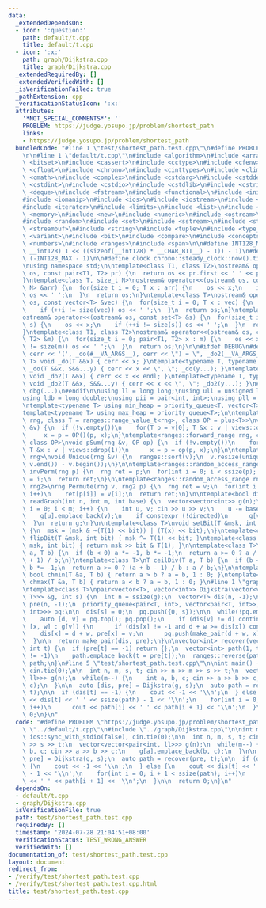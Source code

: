```yaml
---
data:
  _extendedDependsOn:
  - icon: ':question:'
    path: default/t.cpp
    title: default/t.cpp
  - icon: ':x:'
    path: graph/Dijkstra.cpp
    title: graph/Dijkstra.cpp
  _extendedRequiredBy: []
  _extendedVerifiedWith: []
  _isVerificationFailed: true
  _pathExtension: cpp
  _verificationStatusIcon: ':x:'
  attributes:
    '*NOT_SPECIAL_COMMENTS*': ''
    PROBLEM: https://judge.yosupo.jp/problem/shortest_path
    links:
    - https://judge.yosupo.jp/problem/shortest_path
  bundledCode: "#line 1 \"test/shortest_path.test.cpp\"\n#define PROBLEM \"https://judge.yosupo.jp/problem/shortest_path\"\
    \n\n#line 1 \"default/t.cpp\"\n#include <algorithm>\n#include <array>\n#include\
    \ <bitset>\n#include <cassert>\n#include <cctype>\n#include <cfenv>\n#include\
    \ <cfloat>\n#include <chrono>\n#include <cinttypes>\n#include <climits>\n#include\
    \ <cmath>\n#include <complex>\n#include <cstdarg>\n#include <cstddef>\n#include\
    \ <cstdint>\n#include <cstdio>\n#include <cstdlib>\n#include <cstring>\n#include\
    \ <deque>\n#include <fstream>\n#include <functional>\n#include <initializer_list>\n\
    #include <iomanip>\n#include <ios>\n#include <iostream>\n#include <istream>\n\
    #include <iterator>\n#include <limits>\n#include <list>\n#include <map>\n#include\
    \ <memory>\n#include <new>\n#include <numeric>\n#include <ostream>\n#include <queue>\n\
    #include <random>\n#include <set>\n#include <sstream>\n#include <stack>\n#include\
    \ <streambuf>\n#include <string>\n#include <tuple>\n#include <type_traits>\n#include\
    \ <variant>\n#include <bit>\n#include <compare>\n#include <concepts>\n#include\
    \ <numbers>\n#include <ranges>\n#include <span>\n\n#define INT128_MAX (__int128)(((unsigned\
    \ __int128) 1 << ((sizeof(__int128) * __CHAR_BIT__) - 1)) - 1)\n#define INT128_MIN\
    \ (-INT128_MAX - 1)\n\n#define clock chrono::steady_clock::now().time_since_epoch().count()\n\
    \nusing namespace std;\n\ntemplate<class T1, class T2>\nostream& operator<<(ostream&\
    \ os, const pair<T1, T2> pr) {\n  return os << pr.first << ' ' << pr.second;\n\
    }\ntemplate<class T, size_t N>\nostream& operator<<(ostream& os, const array<T,\
    \ N> &arr) {\n  for(size_t i = 0; T x : arr) {\n    os << x;\n    if (++i != N)\
    \ os << ' ';\n  }\n  return os;\n}\ntemplate<class T>\nostream& operator<<(ostream&\
    \ os, const vector<T> &vec) {\n  for(size_t i = 0; T x : vec) {\n    os << x;\n\
    \    if (++i != size(vec)) os << ' ';\n  }\n  return os;\n}\ntemplate<class T>\n\
    ostream& operator<<(ostream& os, const set<T> &s) {\n  for(size_t i = 0; T x :\
    \ s) {\n    os << x;\n    if (++i != size(s)) os << ' ';\n  }\n  return os;\n\
    }\ntemplate<class T1, class T2>\nostream& operator<<(ostream& os, const map<T1,\
    \ T2> &m) {\n  for(size_t i = 0; pair<T1, T2> x : m) {\n    os << x;\n    if (++i\
    \ != size(m)) os << ' ';\n  }\n  return os;\n}\n\n#ifdef DEBUG\n#define dbg(...)\
    \ cerr << '(', _do(#__VA_ARGS__), cerr << \") = \", _do2(__VA_ARGS__)\ntemplate<typename\
    \ T> void _do(T &&x) { cerr << x; }\ntemplate<typename T, typename ...S> void\
    \ _do(T &&x, S&&...y) { cerr << x << \", \"; _do(y...); }\ntemplate<typename T>\
    \ void _do2(T &&x) { cerr << x << endl; }\ntemplate<typename T, typename ...S>\
    \ void _do2(T &&x, S&&...y) { cerr << x << \", \"; _do2(y...); }\n#else\n#define\
    \ dbg(...)\n#endif\n\nusing ll = long long;\nusing ull = unsigned long long;\n\
    using ldb = long double;\nusing pii = pair<int, int>;\nusing pll = pair<ll, ll>;\n\
    \ntemplate<typename T> using min_heap = priority_queue<T, vector<T>, greater<T>>;\n\
    template<typename T> using max_heap = priority_queue<T>;\n\ntemplate<ranges::forward_range\
    \ rng, class T = ranges::range_value_t<rng>, class OP = plus<T>>\nvoid pSum(rng\
    \ &v) {\n  if (!v.empty())\n    for(T p = v[0]; T &x : v | views::drop(1))\n \
    \     x = p = OP()(p, x);\n}\ntemplate<ranges::forward_range rng, class T = ranges::range_value_t<rng>,\
    \ class OP>\nvoid pSum(rng &v, OP op) {\n  if (!v.empty())\n    for(T p = v[0];\
    \ T &x : v | views::drop(1))\n      x = p = op(p, x);\n}\n\ntemplate<ranges::forward_range\
    \ rng>\nvoid Unique(rng &v) {\n  ranges::sort(v);\n  v.resize(unique(v.begin(),\
    \ v.end()) - v.begin());\n}\n\ntemplate<ranges::random_access_range rng>\nrng\
    \ invPerm(rng p) {\n  rng ret = p;\n  for(int i = 0; i < ssize(p); i++)\n    ret[p[i]]\
    \ = i;\n  return ret;\n}\n\ntemplate<ranges::random_access_range rng, ranges::random_access_range\
    \ rng2>\nrng Permute(rng v, rng2 p) {\n  rng ret = v;\n  for(int i = 0; i < ssize(p);\
    \ i++)\n    ret[p[i]] = v[i];\n  return ret;\n}\n\ntemplate<bool directed>\nvector<vector<int>>\
    \ readGraph(int n, int m, int base) {\n  vector<vector<int>> g(n);\n  for(int\
    \ i = 0; i < m; i++) {\n    int u, v; cin >> u >> v;\n    u -= base, v -= base;\n\
    \    g[u].emplace_back(v);\n    if constexpr (!directed)\n      g[v].emplace_back(u);\n\
    \  }\n  return g;\n}\n\ntemplate<class T>\nvoid setBit(T &msk, int bit, bool x)\
    \ {\n  msk = (msk & ~(T(1) << bit)) | (T(x) << bit);\n}\ntemplate<class T> void\
    \ flipBit(T &msk, int bit) { msk ^= T(1) << bit; }\ntemplate<class T> bool getBit(T\
    \ msk, int bit) { return msk >> bit & T(1); }\n\ntemplate<class T>\nT floorDiv(T\
    \ a, T b) {\n  if (b < 0) a *= -1, b *= -1;\n  return a >= 0 ? a / b : (a - b\
    \ + 1) / b;\n}\ntemplate<class T>\nT ceilDiv(T a, T b) {\n  if (b < 0) a *= -1,\
    \ b *= -1;\n  return a >= 0 ? (a + b - 1) / b : a / b;\n}\n\ntemplate<class T>\
    \ bool chmin(T &a, T b) { return a > b ? a = b, 1 : 0; }\ntemplate<class T> bool\
    \ chmax(T &a, T b) { return a < b ? a = b, 1 : 0; }\n#line 1 \"graph/Dijkstra.cpp\"\
    \ntemplate<class T>\npair<vector<T>, vector<int>> Dijkstra(vector<vector<pair<int,\
    \ T>>> &g, int s) {\n  int n = ssize(g);\n  vector<T> dis(n, -1);\n  vector<int>\
    \ pre(n, -1);\n  priority_queue<pair<T, int>, vector<pair<T, int>>, greater<pair<T,\
    \ int>>> pq;\n\n  dis[s] = 0;\n  pq.push({0, s});\n\n  while(!pq.empty()) {\n\
    \    auto [d, v] = pq.top(); pq.pop();\n    if (dis[v] != d) continue;\n    for(auto\
    \ [x, w] : g[v]) {\n      if (dis[x] != -1 and d + w >= dis[x]) continue;\n  \
    \    dis[x] = d + w, pre[x] = v;\n      pq.push(make_pair(d + w, x));\n    }\n\
    \  }\n\n  return make_pair(dis, pre);\n}\n\nvector<int> recover(vector<int> &pre,\
    \ int t) {\n  if (pre[t] == -1) return {};\n  vector<int> path(1, t);\n  while(pre[t]\
    \ != -1)\n    path.emplace_back(t = pre[t]);\n  ranges::reverse(path);\n  return\
    \ path;\n}\n#line 5 \"test/shortest_path.test.cpp\"\n\nint main() {\n  ios::sync_with_stdio(false),\
    \ cin.tie(0);\n\n  int n, m, s, t; cin >> n >> m >> s >> t;\n  vector<vector<pair<int,\
    \ ll>>> g(n);\n  while(m--) {\n    int a, b, c; cin >> a >> b >> c;\n    g[a].emplace_back(b,\
    \ c);\n  }\n\n  auto [dis, pre] = Dijkstra(g, s);\n  auto path = recover(pre,\
    \ t);\n\n  if (dis[t] == -1) {\n    cout << -1 << '\\n';\n  } else {\n    cout\
    \ << dis[t] << ' ' << ssize(path) - 1 << '\\n';\n    for(int i = 0; i + 1 < ssize(path);\
    \ i++)\n      cout << path[i] << ' ' << path[i + 1] << '\\n';\n  }\n\n  return\
    \ 0;\n}\n"
  code: "#define PROBLEM \"https://judge.yosupo.jp/problem/shortest_path\"\n\n#include\
    \ \"../default/t.cpp\"\n#include \"../graph/Dijkstra.cpp\"\n\nint main() {\n \
    \ ios::sync_with_stdio(false), cin.tie(0);\n\n  int n, m, s, t; cin >> n >> m\
    \ >> s >> t;\n  vector<vector<pair<int, ll>>> g(n);\n  while(m--) {\n    int a,\
    \ b, c; cin >> a >> b >> c;\n    g[a].emplace_back(b, c);\n  }\n\n  auto [dis,\
    \ pre] = Dijkstra(g, s);\n  auto path = recover(pre, t);\n\n  if (dis[t] == -1)\
    \ {\n    cout << -1 << '\\n';\n  } else {\n    cout << dis[t] << ' ' << ssize(path)\
    \ - 1 << '\\n';\n    for(int i = 0; i + 1 < ssize(path); i++)\n      cout << path[i]\
    \ << ' ' << path[i + 1] << '\\n';\n  }\n\n  return 0;\n}\n"
  dependsOn:
  - default/t.cpp
  - graph/Dijkstra.cpp
  isVerificationFile: true
  path: test/shortest_path.test.cpp
  requiredBy: []
  timestamp: '2024-07-28 21:04:51+08:00'
  verificationStatus: TEST_WRONG_ANSWER
  verifiedWith: []
documentation_of: test/shortest_path.test.cpp
layout: document
redirect_from:
- /verify/test/shortest_path.test.cpp
- /verify/test/shortest_path.test.cpp.html
title: test/shortest_path.test.cpp
---
```

